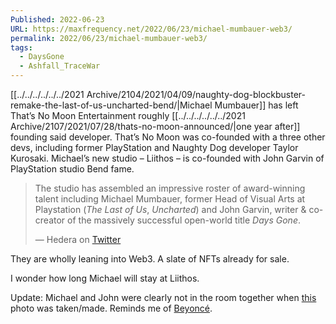 ```yaml
---
Published: 2022-06-23
URL: https://maxfrequency.net/2022/06/23/michael-mumbauer-web3/
permalink: 2022/06/23/michael-mumbauer-web3/
tags:
  - DaysGone
  - Ashfall_TraceWar
---
```

[[../../../../../../2021 Archive/2104/2021/04/09/naughty-dog-blockbuster-remake-the-last-of-us-uncharted-bend/|Michael Mumbauer]] has left That’s No Moon Entertainment roughly [[../../../../../../2021 Archive/2107/2021/07/28/thats-no-moon-announced/|one year after]] founding said developer. That’s No Moon was co-founded with a three other devs, including former PlayStation and Naughty Dog developer Taylor Kurosaki. Michael’s new studio – Liithos – is co-founded with John Garvin of PlayStation studio Bend fame.

> The studio has assembled an impressive roster of award-winning talent including Michael Mumbauer, former Head of Visual Arts at Playstation (*The Last of Us*, *Uncharted*) and John Garvin, writer & co-creator of the massively successful open-world title *Days Gone*.
> 
> — Hedera on [Twitter](https://twitter.com/hedera/status/1539962613227933699)

They are wholly leaning into Web3. A slate of NFTs already for sale.

I wonder how long Michael will stay at Liithos.

Update: Michael and John were clearly not in the room together when [this](https://pbs.twimg.com/media/FV8FAyDUsAAEpQx?format=jpg) photo was taken/made. Reminds me of [Beyoncé](https://www.buzzfeed.com/alliehayes/john-oliver-beyonce-photoshop-lion-king).